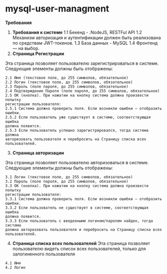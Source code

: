 # mysql-user-managment

**Требования**

1. **Требования к системе**
    1.1 Бекенд - .NodeJS, RESTFul API
    1.2 Механизм авторизация и аутентификации должен быть реализована по средствам
       JWT-токенов.
    1.3 База данных - MySQL
    1.4 Фронтенд — на выбор.
2. **Страница Регистрации**

Эта страница позволяет пользователю зарегистрироваться в системе. Следующие элементы
должны быть отображены:

```
2.1 Имя (текстовое поле, до 255 символов, обязательное)
2.2 Логин (текстовое поле, до 255 символов, обязательное)
2.3 Пароль (поле пароля, до 255 символов, обязательное)
2.4 Подтверждение Пароля (поле пароля, до 255 символов, обязательное)
2.5 ОК (кнопка). При нажатии на кнопку система должна произвести попытку
регистрации пользователя:
2.5.1 Система должна проверить поля. Если возникли ошибки – отобразить
ошибки.
2.5.2 Если пользователь уже существует в системе, соответствующая ошибка
должна появится.
2.5.3 Если пользователь успешно зарегистрировался, тогда система должна
авторизовать пользователя и перебросить на Страницу списка всех
пользователей.
```

3. **Страница авторизации**

Эта страница позволяет пользователю авторизоваться в системе. Следующие элементы
должны быть отображены:

```
3.1 Логин (текстовое поле, до 255 символов, обязательное)
3.2 Пароль (поле пароля, до 255 символов, обязательное)
3.3 ОК (кнопка). При нажатии на кнопку система должна произвести попытку
регистрации пользователя:
3.3.1 Система должна проверить поля. Если возникли ошибки – отобразить
ошибки.
3.3.2 Если пользователь не существует в системе, соответствующая ошибка
должна появится.
3.3.3 Если пользователь с введенными логином/паролем найден, тогда система
должна авторизовать пользователя и перебросить на Страницу списка всех
пользователей.
```
4. **Страница списка всех пользователей**
    Эта страница позволяет пользователю видеть список всех пользователей, только для
залогиненного пользователя

```
4.1 Имя
4.2 Логин
```

